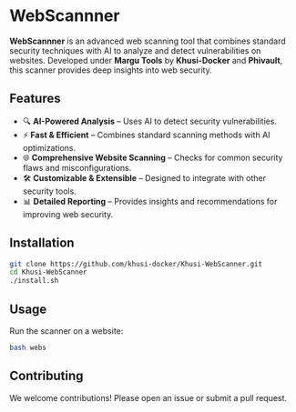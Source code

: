 
# WebScannner  

**WebScannner** is an advanced web scanning tool that combines standard security techniques with AI to analyze and detect vulnerabilities on websites. Developed under **Margu Tools** by **Khusi-Docker** and **Phivault**, this scanner provides deep insights into web security.  

## Features  

- 🔍 **AI-Powered Analysis** – Uses AI to detect security vulnerabilities.  
- ⚡ **Fast & Efficient** – Combines standard scanning methods with AI optimizations.  
- 🌐 **Comprehensive Website Scanning** – Checks for common security flaws and misconfigurations.  
- 🛠️ **Customizable & Extensible** – Designed to integrate with other security tools.  
- 📊 **Detailed Reporting** – Provides insights and recommendations for improving web security.  

## Installation  

```bash
git clone https://github.com/khusi-docker/Khusi-WebScanner.git
cd Khusi-WebScanner
./install.sh
```

## Usage  

Run the scanner on a website:  

```bash
bash webs
```


## Contributing  

We welcome contributions! Please open an issue or submit a pull request.  
